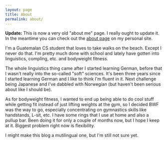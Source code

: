 ```yaml
---
layout: page
title: About
permalink: about/
---
```


**Update:** This is now a very old "about me" page. I really ought to update it. In the meantime you can check out the [about page](https://jjdv.xyz/about.html) on my personal site.

I'm a Guatemalan CS student that loves to take walks on the beach. Except I never do that. I'm pretty much done with school and lately have gotten into linguistics, compling, etc. and bodyweight fitness.

The whole linguistics thing came after I started learning German, before that I wasn't really into the so-called "soft" sciences. It's been three years since I started learning German and I like to think I'm fluent in it. Next challenge being Japanese and I've dabbled with Norwegian (but haven't been serious about like I should be).

As for bodyweight fitness, I wanted to end up being able to do cool stuff while getting fit instead of just lifting weights at the gym, so I decided BWF was the way to go, especially concentrating on gymnastics skills like handstands, L-sit, etc. I have some rings that I use at home and also a pullup bar. Been doing it for only a couple of months now, but I hope I keep at it. Biggest problem right now is flexibility.

I might make this blog a mutilingual one, but I'm still not sure yet.

